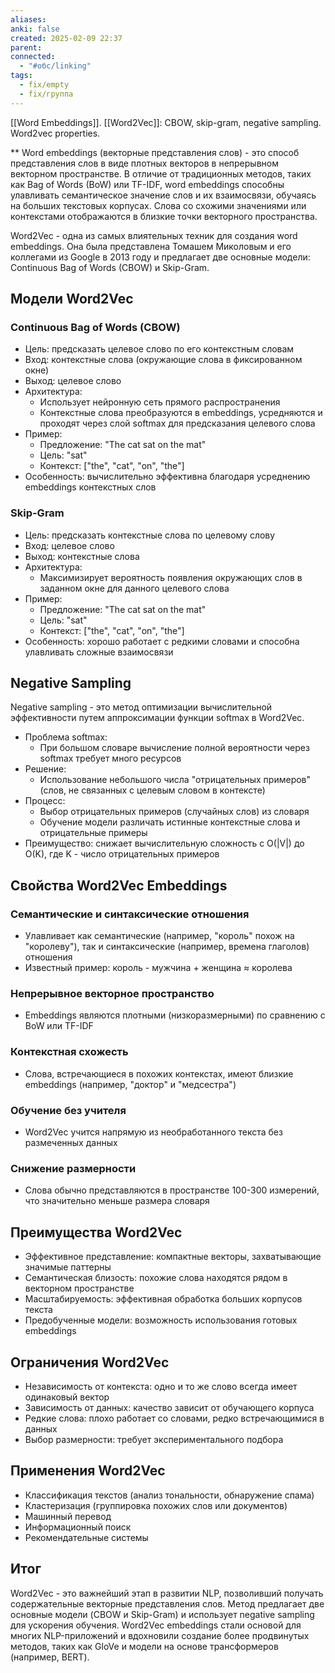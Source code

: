 ```yaml
---
aliases: 
anki: false
created: 2025-02-09 22:37
parent: 
connected:
  - "#обс/linking"
tags:
  - fix/empty
  - fix/группа
---
```

[[Word Embeddings]]. [[Word2Vec]]: CBOW, skip-gram, negative sampling. Word2vec properties.

**
Word embeddings (векторные представления слов) - это способ представления слов в виде плотных векторов в непрерывном векторном пространстве. В отличие от традиционных методов, таких как Bag of Words (BoW) или TF-IDF, word embeddings способны улавливать семантическое значение слов и их взаимосвязи, обучаясь на больших текстовых корпусах. Слова со схожими значениями или контекстами отображаются в близкие точки векторного пространства.

Word2Vec - одна из самых влиятельных техник для создания word embeddings. Она была представлена Томашем Миколовым и его коллегами из Google в 2013 году и предлагает две основные модели: Continuous Bag of Words (CBOW) и Skip-Gram.

## Модели Word2Vec

### Continuous Bag of Words (CBOW)

- Цель: предсказать целевое слово по его контекстным словам
- Вход: контекстные слова (окружающие слова в фиксированном окне)
- Выход: целевое слово
- Архитектура:
  - Использует нейронную сеть прямого распространения
  - Контекстные слова преобразуются в embeddings, усредняются и проходят через слой softmax для предсказания целевого слова
- Пример:
  - Предложение: "The cat sat on the mat"
  - Цель: "sat"
  - Контекст: ["the", "cat", "on", "the"]
- Особенность: вычислительно эффективна благодаря усреднению embeddings контекстных слов

### Skip-Gram

- Цель: предсказать контекстные слова по целевому слову
- Вход: целевое слово
- Выход: контекстные слова
- Архитектура:
  - Максимизирует вероятность появления окружающих слов в заданном окне для данного целевого слова
- Пример:
  - Предложение: "The cat sat on the mat"
  - Цель: "sat"
  - Контекст: ["the", "cat", "on", "the"]
- Особенность: хорошо работает с редкими словами и способна улавливать сложные взаимосвязи

## Negative Sampling

Negative sampling - это метод оптимизации вычислительной эффективности путем аппроксимации функции softmax в Word2Vec.

- Проблема softmax:
  - При большом словаре вычисление полной вероятности через softmax требует много ресурсов
- Решение:
  - Использование небольшого числа "отрицательных примеров" (слов, не связанных с целевым словом в контексте)
- Процесс:
  - Выбор отрицательных примеров (случайных слов) из словаря
  - Обучение модели различать истинные контекстные слова и отрицательные примеры
- Преимущество: снижает вычислительную сложность с O(|V|) до O(K), где K - число отрицательных примеров

## Свойства Word2Vec Embeddings

### Семантические и синтаксические отношения
- Улавливает как семантические (например, "король" похож на "королеву"), так и синтаксические (например, времена глаголов) отношения
- Известный пример: король - мужчина + женщина ≈ королева

### Непрерывное векторное пространство
- Embeddings являются плотными (низкоразмерными) по сравнению с BoW или TF-IDF

### Контекстная схожесть
- Слова, встречающиеся в похожих контекстах, имеют близкие embeddings (например, "доктор" и "медсестра")

### Обучение без учителя
- Word2Vec учится напрямую из необработанного текста без размеченных данных

### Снижение размерности
- Слова обычно представляются в пространстве 100-300 измерений, что значительно меньше размера словаря

## Преимущества Word2Vec

- Эффективное представление: компактные векторы, захватывающие значимые паттерны
- Семантическая близость: похожие слова находятся рядом в векторном пространстве
- Масштабируемость: эффективная обработка больших корпусов текста
- Предобученные модели: возможность использования готовых embeddings

## Ограничения Word2Vec

- Независимость от контекста: одно и то же слово всегда имеет одинаковый вектор
- Зависимость от данных: качество зависит от обучающего корпуса
- Редкие слова: плохо работает со словами, редко встречающимися в данных
- Выбор размерности: требует экспериментального подбора

## Применения Word2Vec

- Классификация текстов (анализ тональности, обнаружение спама)
- Кластеризация (группировка похожих слов или документов)
- Машинный перевод
- Информационный поиск
- Рекомендательные системы

## Итог

Word2Vec - это важнейший этап в развитии NLP, позволивший получать содержательные векторные представления слов. Метод предлагает две основные модели (CBOW и Skip-Gram) и использует negative sampling для ускорения обучения. Word2Vec embeddings стали основой для многих NLP-приложений и вдохновили создание более продвинутых методов, таких как GloVe и модели на основе трансформеров (например, BERT).